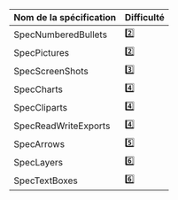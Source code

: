 | Nom de la spécification | Difficulté |
| ----------------------- | ---------- |
| SpecNumberedBullets     | :two:      |
| SpecPictures            | :two:      |
| SpecScreenShots         | :three:    |
| SpecCharts              | :four:     |
| SpecCliparts            | :four:     |
| SpecReadWriteExports    | :four:     |
| SpecArrows              | :five:     |
| SpecLayers              | :six:      |
| SpecTextBoxes           | :six:      |
